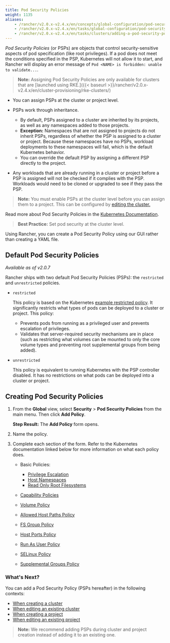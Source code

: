```yaml
---
title: Pod Security Policies
weight: 1135
aliases:
    - /rancher/v2.0.x-v2.4.x/en/concepts/global-configuration/pod-security-policies/
    - /rancher/v2.0.x-v2.4.x/en/tasks/global-configuration/pod-security-policies/
    - /rancher/v2.0.x-v2.4.x/en/tasks/clusters/adding-a-pod-security-policy/
---
```


_Pod Security Policies_ (or PSPs) are objects that control security-sensitive aspects of pod specification (like root privileges). If a pod does not meet the conditions specified in the PSP, Kubernetes will not allow it to start, and Rancher will display an error message of `Pod <NAME> is forbidden: unable to validate...`.

> **Note:** Assigning Pod Security Policies are only available for clusters that are [launched using RKE.]({{< baseurl >}}/rancher/v2.0.x-v2.4.x/en/cluster-provisioning/rke-clusters/)

- You can assign PSPs at the cluster or project level.
- PSPs work through inheritance.

    - By default, PSPs assigned to a cluster are inherited by its projects, as well as any namespaces added to those projects.
    - **Exception:** Namespaces that are not assigned to projects do not inherit PSPs, regardless of whether the PSP is assigned to a cluster or project. Because these namespaces have no PSPs, workload deployments to these namespaces will fail, which is the default Kubernetes behavior.
    - You can override the default PSP by assigning a different PSP directly to the project.
- Any workloads that are already running in a cluster or project before a PSP is assigned will not be checked if it complies with the PSP. Workloads would need to be cloned or upgraded to see if they pass the PSP.

>**Note:** You must enable PSPs at the cluster level before you can assign them to a project. This can be configured by [editing the cluster.]({{<baseurl>}}/rancher/v2.0.x-v2.4.x/en/cluster-admin/editing-clusters/)

Read more about Pod Security Policies in the [Kubernetes Documentation](https://kubernetes.io/docs/concepts/policy/pod-security-policy/).

>**Best Practice:** Set pod security at the cluster level.

Using Rancher, you can create a Pod Security Policy using our GUI rather than creating a YAML file.

## Default Pod Security Policies

_Available as of v2.0.7_

Rancher ships with two default Pod Security Policies (PSPs): the `restricted` and `unrestricted` policies.

- `restricted`

	 This policy is based on the Kubernetes [example restricted policy](https://raw.githubusercontent.com/kubernetes/website/master/content/en/examples/policy/restricted-psp.yaml). It significantly restricts what types of pods can be deployed to a cluster or project. This policy:
	
	- Prevents pods from running as a privileged user and prevents escalation of privileges.
	- Validates that server-required security mechanisms are in place (such as restricting what volumes can be mounted to only the core volume types and preventing root supplemental groups from being added). 

- `unrestricted`

	This policy is equivalent to running Kubernetes with the PSP controller disabled. It has no restrictions on what pods can be deployed into a cluster or project.

## Creating Pod Security Policies

1.	From the **Global** view, select **Security** > **Pod Security Policies** from the main menu. Then click **Add Policy**.

	**Step Result:** The **Add Policy** form opens.

2. Name the policy.

3. Complete each section of the form. Refer to the Kubernetes documentation linked below for more information on what each policy does.

	- Basic Policies:

		- [Privilege Escalation](https://kubernetes.io/docs/concepts/policy/pod-security-policy/#privilege-escalation)
		- [Host Namespaces][2]
		- [Read Only Root Filesystems][1]

	- [Capability Policies](https://kubernetes.io/docs/concepts/policy/pod-security-policy/#capabilities)
	- [Volume Policy][1]
	- [Allowed Host Paths Policy][1]
	- [FS Group Policy][1]
	- [Host Ports Policy][2]
	- [Run As User Policy][3]
	- [SELinux Policy](https://kubernetes.io/docs/concepts/policy/pod-security-policy/#selinux)
	- [Supplemental Groups Policy][3]

### What's Next?

You can add a Pod Security Policy (PSPs hereafter) in the following contexts:

- [When creating a cluster]({{<baseurl>}}/rancher/v2.0.x-v2.4.x/en/cluster-provisioning/rke-clusters/options/pod-security-policies/)
- [When editing an existing cluster]({{<baseurl>}}/rancher/v2.0.x-v2.4.x/en/k8s-in-rancher/editing-clusters/)
- [When creating a project]({{<baseurl>}}/rancher/v2.0.x-v2.4.x/en/k8s-in-rancher/projects-and-namespaces/#creating-a-project/)
- [When editing an existing project]({{<baseurl>}}/rancher/v2.0.x-v2.4.x/en/k8s-in-rancher/projects-and-namespaces/editing-projects/)

> **Note:** We recommend adding PSPs during cluster and project creation instead of adding it to an existing one.


<!-- links -->

[1]: https://kubernetes.io/docs/concepts/policy/pod-security-policy/#volumes-and-file-systems
[2]: https://kubernetes.io/docs/concepts/policy/pod-security-policy/#host-namespaces
[3]: https://kubernetes.io/docs/concepts/policy/pod-security-policy/#users-and-groups
